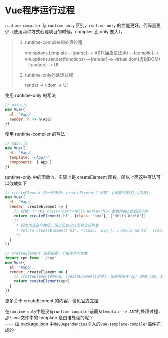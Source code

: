 # Vue程序运行过程

`runtime-compiler` 与 `runtime-only` 区别，`runtime-only` 的性能更好，代码量更少（使用两种方式创建项目的时候，complier 比 only 要大）。

> 1. runtime-compiler的处理过程
>
>     vm.options.template —[parse]—> AST(抽象语法树) —[compile]—> vm.options.render(functions) —[render]—> virtual dom(虚拟DOM) —[update]—> UI
>
> 2. runtime-only的处理过程
>
>     render -> vdom -> UI

使用 runtime-only 的写法

```javascript
// main.js
new Vue({
  el: '#app',
  render: h => h(App)
})
```

使用 runtime-compiler 的写法

```javascript
// main.js
new Vue({
  el: '#app',
  template: '<App/>',
  components: { App }
})
```

runtime-only 中的函数 h，实际上是 createElement 函数。所以上面这种写法可以改成如下

```javascript
// createElement 的一种用法: createElement('标签',{标签的属性},[内容])
new Vue({
  el: '#app',
  render: createElement => {
    // 创建一个 <h1 class="box">Hello World</h1> 替换掉app挂载的元素
    return createElement('h1', {class: 'box'}, ['Hello World'])
    /*
     * 因为内容是个数组，所以可以这么写来实现嵌套
     * return createElement('h1', {class: 'box'}, ['Hello World', createElement('button',['按钮'])])
     */
  }
})

// createElement 还能接受一个组件作为参数
import cpn from './cpn'
new Vue({
  el: '#app',
  render: createElement => {
    // createElement的用法: createElement(组件)。如果将组件 cpn 换成 App，其实就跟 runtime-only 的写法是一样的了
    return createElement(cpn)
  }
})
```

更多关于 createElement 的内容，请见[官方文档](https://cn.vuejs.org/v2/guide/render-function.html#createElement-%E5%8F%82%E6%95%B0)

在`runtime-only`中是没有`runtime-compiler`前面从`template —> AST`的处理过程，那`*.vue`文件中的 template 是由谁处理的呢？  
—— 由 package.json 中`devDependencies`引入的`vue-template-compiler`插件完成的
